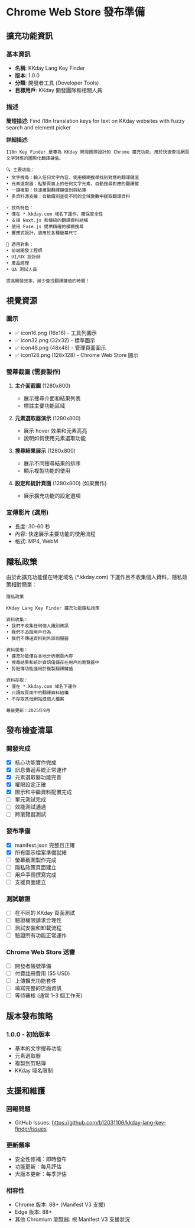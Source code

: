 # Chrome Web Store 發布準備

## 擴充功能資訊

### 基本資訊

- **名稱**: KKday Lang Key Finder
- **版本**: 1.0.0
- **分類**: 開發者工具 (Developer Tools)
- **目標用戶**: KKday 開發團隊和相關人員

### 描述

**簡短描述**: Find i18n translation keys for text on KKday websites with fuzzy search and element picker

**詳細描述**:

```
I18n Key Finder 是專為 KKday 開發團隊設計的 Chrome 擴充功能，用於快速查找網頁文字對應的國際化翻譯鍵值。

🔍 主要功能：
• 文字搜尋：輸入任何文字內容，使用模糊搜尋找到對應的翻譯鍵值
• 元素選取器：點擊頁面上的任何文字元素，自動搜尋對應的翻譯鍵
• 一鍵複製：快速複製翻譯鍵值到剪貼簿
• 多資料源支援：自動識別並從不同的全域變數中提取翻譯資料

⚡ 技術特色：
• 僅在 *.kkday.com 域名下運作，確保安全性
• 支援 Nuxt.js 和傳統的翻譯資料結構
• 使用 Fuse.js 提供精確的模糊搜尋
• 響應式設計，適用於各種螢幕尺寸

🎯 適用對象：
• 前端開發工程師
• UI/UX 設計師
• 產品經理
• QA 測試人員

提高開發效率，減少查找翻譯鍵值的時間！
```

## 視覺資源

### 圖示

- ✅ icon16.png (16x16) - 工具列圖示
- ✅ icon32.png (32x32) - 標準圖示
- ✅ icon48.png (48x48) - 管理頁面圖示
- ✅ icon128.png (128x128) - Chrome Web Store 圖示

### 螢幕截圖 (需要製作)

1. **主介面截圖** (1280x800)
   - 展示搜尋介面和結果列表
   - 標註主要功能區域

2. **元素選取器演示** (1280x800)
   - 展示 hover 效果和元素高亮
   - 說明如何使用元素選取功能

3. **搜尋結果展示** (1280x800)
   - 展示不同搜尋結果的排序
   - 顯示複製功能的使用

4. **設定和統計頁面** (1280x800) (如果實作)
   - 展示擴充功能的設定選項

### 宣傳影片 (選用)

- 長度: 30-60 秒
- 內容: 快速展示主要功能的使用流程
- 格式: MP4, WebM

## 隱私政策

由於此擴充功能僅在特定域名 (\*.kkday.com) 下運作且不收集個人資料，隱私政策相對簡單：

```
隱私政策

KKday Lang Key Finder 擴充功能隱私政策

資料收集：
• 我們不收集任何個人識別資訊
• 我們不追蹤用戶行為
• 我們不傳送資料到外部伺服器

資料使用：
• 擴充功能僅在本地分析網頁內容
• 搜尋結果和統計資訊僅儲存在用戶的瀏覽器中
• 剪貼簿功能僅用於複製翻譯鍵值

資料存取：
• 僅在 *.kkday.com 域名下運作
• 只讀取頁面中的翻譯資料結構
• 不存取其他網站或個人檔案

最後更新：2025年9月
```

## 發布檢查清單

### 開發完成

- [x] 核心功能實作完成
- [x] 訊息傳遞系統正常運作
- [x] 元素選取器功能完善
- [x] 權限設定正確
- [x] 圖示和中繼資料配置完成
- [ ] 單元測試完成
- [ ] 效能測試通過
- [ ] 跨瀏覽器測試

### 發布準備

- [x] manifest.json 完整且正確
- [x] 所有圖示檔案準備就緒
- [ ] 螢幕截圖製作完成
- [ ] 隱私政策頁面建立
- [ ] 用戶手冊撰寫完成
- [ ] 支援頁面建立

### 測試驗證

- [ ] 在不同的 KKday 頁面測試
- [ ] 驗證權限請求合理性
- [ ] 測試安裝和卸載流程
- [ ] 驗證所有功能正常運作

### Chrome Web Store 送審

- [ ] 開發者帳號準備
- [ ] 付費註冊費用 ($5 USD)
- [ ] 上傳擴充功能套件
- [ ] 填寫完整的店面資訊
- [ ] 等待審核 (通常 1-3 個工作天)

## 版本發布策略

### 1.0.0 - 初始版本

- 基本的文字搜尋功能
- 元素選取器
- 複製到剪貼簿
- KKday 域名限制

## 支援和維護

### 回報問題

- GitHub Issues: https://github.com/b12031106/kkday-lang-key-finder/issues

### 更新頻率

- 安全性修補：即時發布
- 功能更新：每月評估
- 大版本更新：每季評估

### 相容性

- Chrome 版本: 88+ (Manifest V3 支援)
- Edge 版本: 88+
- 其他 Chromium 瀏覽器: 視 Manifest V3 支援狀況
